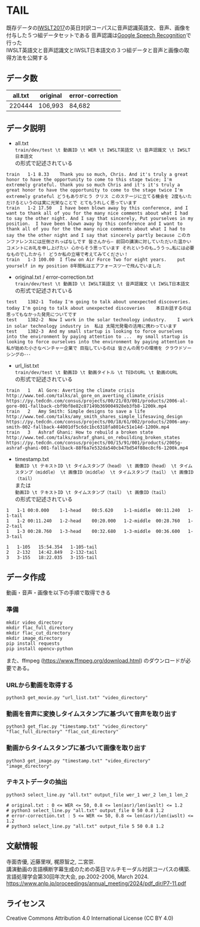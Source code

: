 # TAIL
既存データの[IWSLT2017]([https://github.com/Uberi/speech_recognition](https://wit3.fbk.eu/2017-01-d))の英日対訳コーパスに音声認識英語文、音声、画像を付与した５つ組データセットである  
音声認識は[Google Speech Recognition](https://github.com/Uberi/speech_recognition)で行った  
IWSLT英語文と音声認識文とIWSLT日本語文の３つ組データと音声と画像の取得方法を公開する

## データ数
| all.txt | original | error-correction |
| ------- | -------- | ---------------- |
| 220444  | 106,993  | 84,682           |


## データ説明
- all.txt  
`train/dev/test \t 動画ID \t WER \t IWSLT英語文 \t 音声認識文 \t IWSLT日本語文`  
の形式で記述されている
```
train	1-1	8.33	Thank you so much, Chris. And it's truly a great honor to have the opportunity to come to this stage twice; I'm extremely grateful.	thank you so much Chris and it's it's truly a great honor to have the opportunity to come to the stage twice I'm extremely grateful	どうもありがとう クリス このステージに立てる機会を 2度もいただけるというのは実に光栄なことで とてもうれしく思っています
train	1-2	17.50	I have been blown away by this conference, and I want to thank all of you for the many nice comments about what I had to say the other night. And I say that sincerely, Put yourselves in my position.	I have been blown away by this conference and I want to thank all of you for the the many nice comments about what I had to say the the other night and I say that sincerely partly because	このカンファレンスには圧倒されっぱなしです 皆さんから― 前回の講演に対していただいた温かいコメントにお礼を申し上げたい 心からそう思っています それというのも…ううっ…私には必要なものでしたから！ どうか私の立場で考えてみてください！
train	1-3	100.00	I flew on Air Force Two for eight years.	put yourself in my position	8年間私はエアフォースツーで飛んでいました
```

- original.txt / error-correction.txt  
`train/dev/test \t 動画ID \t IWSLT英語文 \t 音声認識文 \t IWSLT日本語文`  
の形式で記述されている
```
test	1382-1	Today I'm going to talk about unexpected discoveries.	today I'm going to talk about unexpected discoveries	本日お話するのは 思ってもなかった発見についてです
test	1382-2	Now I work in the solar technology industry.	I work in solar technology industry in	私は 太陽光発電の活用に携わっています
test	1382-3	And my small startup is looking to force ourselves into the environment by paying attention to ...	my small startup is looking to force ourselves into the environment by paying attention to	私が始めた小さなベンチャー企業で 目指しているのは 皆さんの周りの環境を クラウドソーシングの･･･
```

- url_list.txt  
`train/dev/test \t 動画ID \t 動画タイトル \t TEDのURL \t 動画のURL`  
の形式で記述されている
```
train	1	Al Gore: Averting the climate crisis	http://www.ted.com/talks/al_gore_on_averting_climate_crisis	https://py.tedcdn.com/consus/projects/00/21/03/001/products/2006-al-gore-001-fallback-cbf9bf8e82c87149b369004928eb3fb8-1200k.mp4
train	2	Amy Smith: Simple designs to save a life	http://www.ted.com/talks/amy_smith_shares_simple_lifesaving_design	https://py.tedcdn.com/consus/projects/00/18/61/002/products/2006-amy-smith-002-fallback-44001df5c6dc1bc6318fa8014c51e14d-1200k.mp4
train	3	Ashraf Ghani: How to rebuild a broken state	http://www.ted.com/talks/ashraf_ghani_on_rebuilding_broken_states	https://py.tedcdn.com/consus/projects/00/15/91/001/products/2005g-ashraf-ghani-001-fallback-88f6a7e532da540cb47bd54f88ec8cf6-1200k.mp4
```

- timestamp.txt  
`動画ID \t テキストID \t タイムスタンプ（head） \t 画像ID（head） \t タイムスタンプ（middle） \t 画像ID（middle） \t タイムスタンプ（tail） \t 画像ID（tail）`  
または  
`動画ID \t テキストID \t タイムスタンプ（tail） \t 画像ID（tail）`  
の形式で記述されている
```
1	1-1	00:0.000	1-1-head	00:5.620	1-1-middle	00:11.240	1-1-tail
1	1-2	00:11.240	1-2-head	00:20.000	1-2-middle	00:28.760	1-2-tail
1	1-3	00:28.760	1-3-head	00:32.680	1-3-middle	00:36.600	1-3-tail
```
```
1	1-105	15:54.354	1-105-tail
2	2-132	14:42.849	2-132-tail
3	3-155	18:22.035	3-155-tail
```


## データ作成
動画・音声・画像を以下の手順で取得できる

### 準備
```
mkdir video_directory
mkdir flac_full_directory
mkdir flac_cut_directory
mkdir image_directory
pip install requests
pip install opencv-python
```
また、ffmpeg (https://www.ffmpeg.org/download.html) のダウンロードが必要である。

### URLから動画を取得する
```
python3 get_movie.py "url_list.txt" "video_directory"
```

### 動画を音声に変換しタイムスタンプに基づいて音声を取り出す
```
python3 get_flac.py "timestamp.txt" "video_directory" "flac_full_directory" "flac_cut_directory"

```

### 動画からタイムスタンプに基づいて画像を取り出す
```
python3 get_image.py "timestamp.txt" "video_directory" "image_directory"

```

### テキストデータの抽出
```
python3 select_line.py "all.txt" output_file wer_1 wer_2 len_1 len_2

# original.txt : 0 <= WER <= 50, 0.8 <= len(asr)/len(iwslt) <= 1.2
# python3 select_line.py "all.txt" output_file 0 50 0.8 1.2
# error-correction.txt : 5 <= WER <= 50, 0.8 <= len(asr)/len(iwslt) <= 1.2
# python3 select_line.py "all.txt" output_file 5 50 0.8 1.2
```


## 文献情報
寺面杏優, 近藤里咲, 梶原智之, 二宮崇.  
講演動画の言語横断字幕生成のための英日マルチモーダル対訳コーパスの構築.  
言語処理学会第30回年次大会, pp.2002-2006, March 2024.   
https://www.anlp.jp/proceedings/annual_meeting/2024/pdf_dir/P7-11.pdf

## ライセンス
Creative Commons Attribution 4.0 International License (CC BY 4.0)
